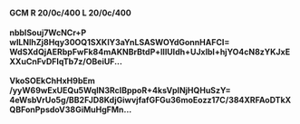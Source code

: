 #### GCM R 20/0c/400 L 20/0c/400
**nbblSouj7WcNCr+P**<br/>**wILNlhZj8Hqy30OQ1SXKIY3aYnLSASWOYdGonnHAFCI=**<br/>**WdSXdQjAERbpFwFk84mAKNBrBtdP+lIIUldh+UJxlbl+hjYO4cN8zYKJxEXXuCnFvDFIqTb7z/OBeiUF...**<br/><br/>
**VkoSOEkChHxH9bEm**<br/>**/yyW69wExUEQu5WqlN3RcIBppoR+4ksVplNjHQHuSzY=**<br/>**4eWsbVrUo5g/BB2FJD8KdjGiwvjfafGFGu36moEozz17C/384XRFAoDTkXQBFonPpsdoV38GiMuHgFMn...**